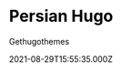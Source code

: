 ---
title: Persian Hugo
github: https://github.com/gethugothemes/persian-hugo
demo: https://demo.gethugothemes.com/persian/site/
author: Gethugothemes
thumbnail: themes/gethugothemes-persian-hugo.jpg
ssg:
  - Hugo
cms:
  - Forestry
css:
  - Bootstrap
category:
  - Blog
date: 2021-08-29T15:55:35.000Z
description: >-
  Persian is a box design personal blog template based on Bootstrap and powered
  by Hugo. It is very responsive and perfectly fits on any sized screen device.
draft: true
publish_date: '2020-06-15T05:14:11Z'
update_date: '2022-06-01T05:27:57Z'
github_star: 31
github_fork: 108
---